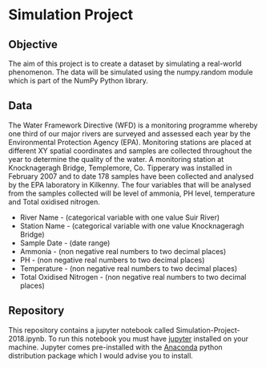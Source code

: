 # Simulation Project

## Objective

The aim of this project is to create a dataset by simulating a real-world phenomenon. The data will be simulated using the numpy.random module which is part of the NumPy Python library.

## Data

The Water Framework Directive (WFD) is a monitoring programme whereby one third of our major rivers are surveyed and assessed each year by the Environmental Protection Agency (EPA). Monitoring stations are placed at different XY spatial coordinates and samples are collected throughout the year to determine the quality of the water. A monitoring station at Knocknageragh Bridge, Templemore, Co. Tipperary was installed in February 2007 and to date 178 samples have been collected and analysed by the EPA laboratory in Kilkenny. The four variables that will be analysed from the samples collected will be level of ammonia, PH level, temperature and Total oxidised nitrogen.

- River Name - (categorical variable with one value Suir River)
- Station Name - (categorical variable with one value Knocknageragh Bridge)
- Sample Date - (date range)
- Ammonia - (non negative real numbers to two decimal places)
- PH - (non negative real numbers to two decimal places)
- Temperature - (non negative real numbers to two decimal places)
- Total Oxidised Nitrogen - (non negative real numbers to two decimal places)

## Repository

This repository contains a jupyter notebook called Simulation-Project-2018.ipynb. To run this notebook you must have [jupyter](http://jupyter.org/) installed on your machine. Jupyter comes pre-installed with the [Anaconda](https://www.anaconda.com/) python distribution package which I would advise you to install.
